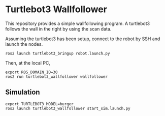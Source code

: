 # Turtlebot3 Wallfollower

This repository provides a simple wallfollowing program.
A turtlebot3 follows the wall in the right by using the scan data.

Assuming the turtlebot3 has been setup, connect to the robot by SSH and launch
the nodes.
```
ros2 launch turtlebot3_bringup robot.launch.py
```

Then, at the local PC,
```
export ROS_DOMAIN_ID=30
ros2 run turtlebot3_wallfollower wallfollower
```

## Simulation

```
export TURTLEBOT3_MODEL=burger
ros2 launch turtlebot3_wallfollower start_sim.launch.py
```
